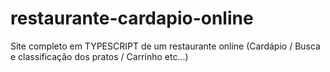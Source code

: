 # restaurante-cardapio-online
Site completo em TYPESCRIPT de um restaurante online (Cardápio / Busca e classificação dos pratos / Carrinho etc...)
